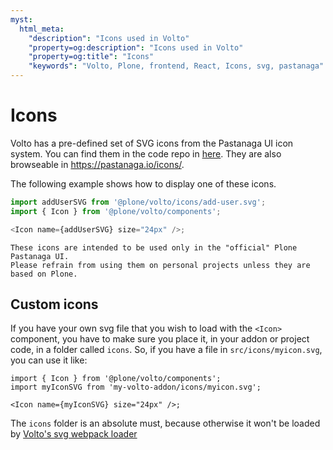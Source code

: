 ```yaml
---
myst:
  html_meta:
    "description": "Icons used in Volto"
    "property=og:description": "Icons used in Volto"
    "property=og:title": "Icons"
    "keywords": "Volto, Plone, frontend, React, Icons, svg, pastanaga"
---
```


# Icons

Volto has a pre-defined set of SVG icons from the Pastanaga UI icon system. You can find them in the code repo in [here](https://github.com/plone/volto/tree/master/src/icons). They are also browseable in https://pastanaga.io/icons/.

The following example shows how to display one of these icons.

```js
import addUserSVG from '@plone/volto/icons/add-user.svg';
import { Icon } from '@plone/volto/components';

<Icon name={addUserSVG} size="24px" />;
```

```{note}
These icons are intended to be used only in the "official" Plone Pastanaga UI.
Please refrain from using them on personal projects unless they are based on Plone.
```

## Custom icons

If you have your own svg file that you wish to load with the `<Icon>`
component, you have to make sure you place it, in your addon or project code,
in a folder called `icons`. So, if you have a file in `src/icons/myicon.svg`,
you can use it like:

```
import { Icon } from '@plone/volto/components';
import myIconSVG from 'my-volto-addon/icons/myicon.svg';

<Icon name={myIconSVG} size="24px" />;
```

The `icons` folder is an absolute must, because otherwise it won't be loaded by
[Volto's svg webpack loader](https://github.com/plone/volto/blob/5eb332829956dbf0505283b176008c9364ccf2f9/webpack-plugins/webpack-svg-plugin.js#L10)
